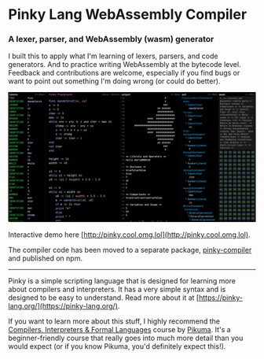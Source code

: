 # Pinky Lang WebAssembly Compiler

### A lexer, parser, and WebAssembly (wasm) generator


I built this to apply what I'm learning of lexers, parsers, and code generators. And to practice writing WebAssembly at the bytecode level. Feedback and contributions are welcome, especially if you find bugs or want to point out something I'm doing wrong (or could do better).

![Pinky Playground Screenshot](public/screenshot.png)

Interactive demo here [http://pinky.cool.omg.lol](http://pinky.cool.omg.lol).

The compiler code has been moved to a separate package, [pinky-compiler](https://github.com/KevinBatdorf/pinky-compiler) and published on npm.

---

Pinky is a simple scripting language that is designed for learning more about compilers and interpreters. It has a very simple syntax and is designed to be easy to understand. Read more about it at [https://pinky-lang.org/](https://pinky-lang.org/).

If you want to learn more about this stuff, I highly recommend the [Compilers, Interpreters & Formal Languages](https://pikuma.com/courses/create-a-programming-language-compiler) course by [Pikuma](https://pikuma.com/). It's a beginner-friendly course that really goes into much more detail than you would expect (or if you know Pikuma, you'd definitely expect this!).
